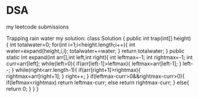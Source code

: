 # DSA
my leetcode submissions

Trapping rain water
my solution:
class Solution {
    public int trap(int[] height) {
        int totalwater=0;
        for(int i=1;i<height.length;i++){
            int water=expand(height,i,i);
            totalwater+=water;
        }
        return totalwater;
    }
    public static int expand(int arr[],int left,int right){
        int leftmax=-1;
        int rightmax=-1;
        int curr=arr[left];
        while(left>0){
            if(arr[left-1]>leftmax){
                leftmax=arr[left-1];
            }
            left--;
        }
         while(right<arr.length-1){
            if(arr[right+1]>rightmax){
                rightmax=arr[right+1];
            }
            right++;
        }
        if(leftmax-curr>0&&rightmax-curr>0){
        if(leftmax<rightmax)
        return leftmax-curr;
        else
        return rightmax-curr;
        }
        else{
            return 0;
        }
    }
}
